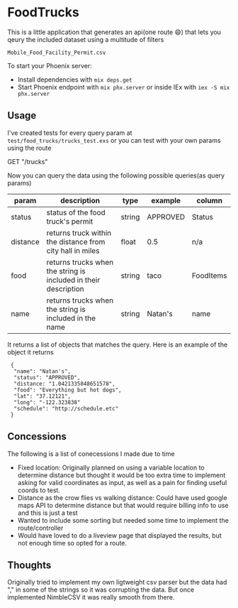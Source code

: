 # FoodTrucks
This is a little application that generates an api(one route 😄) that lets you qeury the included dataset using a multitude of filters

`Mobile_Food_Facility_Permit.csv`

To start your Phoenix server:

  * Install dependencies with `mix deps.get`
  * Start Phoenix endpoint with `mix phx.server` or inside IEx with `iex -S mix phx.server`

## Usage
I've created tests for every query param at `test/food_trucks/trucks_test.exs` or you can test with your own params using the route

GET "/trucks"

Now you can query the data using the following possible queries(as query params)

| param    | description                                                     | type   | example  | column    |
|----------|-----------------------------------------------------------------|--------|----------|-----------|
| status   | status of the food truck's permit                               | string | APPROVED | Status    |
| distance | returns truck within the distance from city hall in miles       | float  | 0.5      | n/a       |
| food     | returns trucks when the string is included in their description | string | taco     | FoodItems |
| name     | returns trucks when the string is included in the name          | string | Natan's  | name      |

It returns a list of objects that matches the query. Here is an example of the object it returns

```
 {
  "name": "Natan's",
  "status": "APPROVED",
  "distance: "1.0421335848651578",
  "food": "Everything but hot dogs",
  "lat": "37.12121",
  "long": "-122.323838"
  "schedule": "http://schedule.etc"
 }
```

## Concessions
The following is a list of conecessions I made due to time

* Fixed location: Originally planned on using a variable location to determine distance but thought it would be too extra time to implement asking for valid coordinates as input, as well as a pain for finding useful coords to test.
* Distance as the crow flies vs walking distance: Could have used google maps API to determine distance but that would require billing info to use and this is just a test
* Wanted to include some sorting but needed some time to implement the route/controller
* Would have loved to do a liveview page that displayed the results, but not enough time so opted for a route.

## Thoughts
Originally tried to implement my own ligtweight csv parser but the data had "," in some of the strings so it was corrupting the data. But once implemented NimbleCSV it was really smooth from there.


